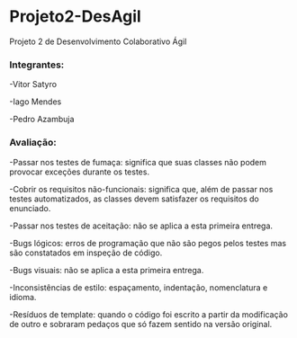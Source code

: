 # Projeto2-DesAgil
Projeto 2 de Desenvolvimento Colaborativo Ágil

### Integrantes:

-Vitor Satyro


-Iago Mendes


-Pedro Azambuja

### Avaliação:

-Passar nos testes de fumaça: significa que suas classes não podem provocar exceções durante os testes.

-Cobrir os requisitos não-funcionais: significa que, além de passar nos testes automatizados, as classes devem satisfazer os requisitos do enunciado.

-Passar nos testes de aceitação: não se aplica a esta primeira entrega.

-Bugs lógicos: erros de programação que não são pegos pelos testes mas são constatados em inspeção de código.

-Bugs visuais: não se aplica a esta primeira entrega.

-Inconsistências de estilo: espaçamento, indentação, nomenclatura e idioma.

-Resíduos de template: quando o código foi escrito a partir da modificação de outro e sobraram pedaços que só fazem sentido na versão original.

